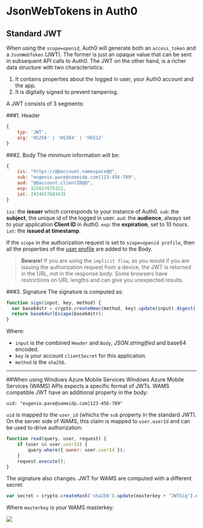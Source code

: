 # JsonWebTokens in Auth0

## Standard JWT

When using the `scope=openid`, Auth0 will generate both an `access_token` and a `JsonWebToken` (JWT). The former is just an opaque value that can be sent in subsequent API calls to Auth0. The JWT on the other hand, is a richer data structure with two characteristics:

1. It contains properties about the logged in user, your Auth0 account and the app.
2. It is digitally signed to prevent tampering.

A JWT consists of 3 segments:

###1. Header
```javascript
{
	typ: 'JWT',
	alg: 'HS256' | 'HS384' | 'HS512'	
}
```
###2. Body
The minimum information will be:

```javascript
{
 	iss: "https://@@account.namespace@@",
    sub: "eugenio.pace@someidp.com|123-456-789",
    aud: "@@account.clientID@@",
    exp: 425657675322,
    iat: 2434657683435
}	
```

`iss`: the __issuer__ which corresponds to your instance of Auth0.
`sub`: the __subject__, the unique id of the logged in user.
`aud`: the __audience__, always set to your application __Client ID__ in Auth0.
`exp`: the __expiration__, set to 10 hours.
`iat`: the __issued at timestamp__.

If the `scope` in the authorization request is set to `scope=openid profile`, then all the properties of the [user profile](user-profile) are added to the Body.

> __Beware!__ If you are using the `implicit flow`, as you would if you are issuing the authorization request from a device, the JWT is returned in the URL, not in the response body. Some browsers have restrictions on URL lengths and can give you unexpected results.

###3. Signature
The signature is computed as:

```javascript
function sign(input, key, method) {
  var base64str = crypto.createHmac(method, key).update(input).digest('base64');
  return base64urlEscape(base64str);
}
```
Where:

* `input` is the combined `Header` and `Body`, _JSON.stringified_ and base64 encoded.
* `key` is your account `clientSecret` for this application.
* `method` is the `sha256`.

---

##When using Windows Azure Mobile Services
Windows Azure Mobile Services (WAMS) APIs expects a specific format of JWTs. WAMS compatible JWT have an additional property in the body:

	uid: "eugenio.pace@someidp.com|123-456-789"

`uid` is mapped to the `user_id` (whichs the `sub` property in the standard JWT). On the server side of WAMS, this claim is mapped to `user.userId` and can be used to drive authorization:

```javascript
function read(query, user, request) {
    if (user && user.userId) { 
    	query.where({ owner: user.userId }); 
    }
    request.execute();
}
```

The signature also changes. JWT for WAMS are computed with a different secret:

```javascript
var secret = crypto.createHash('sha256').update(masterkey + "JWTSig").digest('base64');
```

Where `masterkey` is your WAMS masterkey:

![](https://puu.sh/3ruy9.png)
